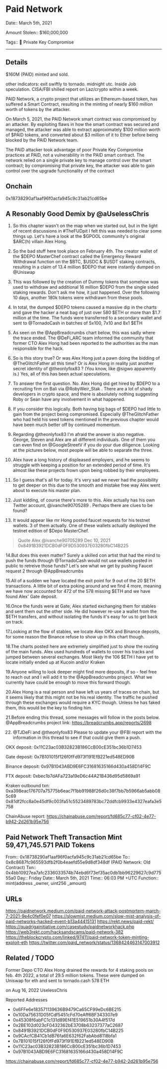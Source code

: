 # Paid Network

Date:: March 5th, 2021

Amount Stolen:: $160,000,000

Tags:: 🔑 Private Key Compromise



---


## Details

$160M (PAID) minted and sold.

other indicators: exit swiftly to tornado. midnight utc. Inside Job speculation. CISA/FBI shilled report on Laz/crypto within a week.

PAID Network, a crypto project that utilizes an Ethereum-based token, has suffered a Smart Contract, resulting in the minting of nearly $160 million worth of tokens by the attacker.

On March 5, 2021, the PAID Network smart contract was compromised by an attacker.  By exploiting flaws in how the smart contract was secured and managed, the attacker was able to extract approximately $100 million worth of $PAID tokens, and converted about $3 million of it to Ether before being blocked by the PAID Network team.

The PAID attacker took advantage of poor Private Key Compromise practices at PAID, not a vulnerability in the PAID smart contract.  The network relied on a single private key to manage control over the smart contract; by compromising that private key, the attacker was able to gain control over the upgrade functionality of the contract



## Onchain

0x18738290af1aaf96f0acfa945c9c31ab21cd65be


## A Resonably Good Demix by @aUselessChris

1. So this chapter wasn't on the map when we started out, but in the light of recent discussions in #TheFUDpit I felt this was needed to clear some things up. Let's have a look at the $GPOOL community's original $ARC(h) villain Alex Hong.

2. So the bad stuff here took place on February 4th. The creator wallet of the $DEPO MasterChef contract called the Emergency Reward Withdrawal function on the $BTC, $USDC & $USDT staking contracts, resulting in a claim of 13.4 million $DEPO that were instantly dumped on @Uniswap

3. This was followed by the creation of Dummy tokens that somehow was used to withdraw and additional 16 million $DEPO from the single sided staking rewards. Don't ask me how, it just happened. Over the following 10 days, another 180k tokens were withdrawn from these pools.

4. In total, the dumped $DEPO tokens caused a massive dip in the charts and gave the hacker a neat bag of just over 580 $ETH or more than $1.7 million at the time. The funds were transferred to a secondary wallet and sent to @TornadoCash  in batches of 5x100, 7x10 and 8x1 $ETH

5. As seen on the @AppBreadcrumbs  chart below, this was sadly where the trace ended. The @DeFi_ARC  team informed the community that former CTO Alex Hong had been reported to the authorities as the man responsible for the hack.

6. So is this story true? Or was Alex Hong just a pawn doing the bidding of @TheGlitchFather  all this time? Or is Alex Hong in reality just another secret identity of @theonlyfox83 ? (You know, like @sigwo  apparently is.) Yes, all of this has been actual speculations.

7. To answer the first question. No. Alex Hong did get hired by $DEPO to a recruiting firm on Bali via @RobyWeir_Stak . There are a lot of shady developers in crypto space, and there is absolutely nothing suggesting Roby or Sean have any involvement in what happened.

8. If you consider this logically. Both having big bags of $DEPO had little to gain from the project being compromised. Especially @TheGlitchFather  who had held his seed tokens mentioned in the previous chapter would have been much better off by continued momentum.

9. Regarding @theonlyfox83  I'm afraid the answer is also negative. George, Steven and Alex are all different individuals. One of them you can even find on @GoogleStreetV  if you do your due diligence. Looking at the pictures below, most people will be able to separate the three.

10. Alex have a long history of displeased employers, and he seems to struggle with keeping a position for an extended period of time. It's almost like these projects frown upon being robbed by their employees.

11. So I guess that's all for today. It's very sad we never had the possibility to get deeper on this due to the smooth and mistake free way Alex went about to execute his master plan.

12. Just kidding, of course there's more to this. Alex actually has his own Twitter account, @ivanche90705289 . Perhaps there are clues to be found?

13. It would appear like mr Hong posted faucet requests for his testnet wallets. 3 of them actually. One of these wallets actually deployed the testnet edition of $Depo MasterChef.

> Quote
> Alex @ivanche90705289 Dec 10, 2021
> 0x8491B3921DCB0dF0F9D530937E03280fbC14B225

14.But does this even matter? Surely a skilled con artist that had the mind to push the funds through  @TornadoCash would not use wallets posted in public to retreive those funds? Let's see what we get by pushing Faucet request 2 through  @AppBreadcrumbs

15.All of a sudden we have located the exit point for 9 out of the 20 $ETH transactions. A little bit of extra poking around and we find 4 more, meaning we have now accounted for 472 of the 578 missing $ETH and we have found Alex'  Gate deposit.

16.Once the funds were at Gate, Alex started exchanging them for stables and sent them out the other side. He did however re-use a wallet from the $ETH transfers, and without isolating the funds it's easy for us to get back on track.

17.Looking at the flow of stables, we locate Alex OKX and Binance deposits, for some reason the Binance refuse to show up in this chart though.

18.The charts posted here are extremely simplified just to show the routing of the main funds. Alex used hundreds of wallets to cover his tracks and jumped between several exchanges. Most likely the 106 $ETH I have yet to locate initially ended up at  Kucoin and/or Kraken

19.Anyone willing to look deeper might find more deposits, if so - feel free to reach out and I will add it to the  @AppBreadcrumbs project. What we currently have could be enough to move this forward though.

20.Alex Hong is a real person and have left us years of traces on chain, but it seems likely that this might not be his real identity. The traffic he pushed through these exchanges would require a KYC though. Unless he has faked them, this would be the key to finding him.

21.Before ending this thread, some messages will follow in the posts below. @AppBreadcrumbs project link: https://breadcrumbs.app/reports/2698

22. @TJDeFi and @theonlyfox83 Please to update your @FBI report with the information in this thread to see if that could give them a push.

OKX deposit: 0x11C23ac03B32823B186CcB00cE351bc36b1D7453

Gate deposit: 0x7B101015f126f0fFd973f191EfB221ed548ED90B

Binance deposit: 0x97B1043ABD9E6FC31681635166d430a458D14F9C

FTX deposit: 0xbec1b7dAFa723a19eD6c44A21B436d95d5869a91

Kraken outbound txn: 0xa398eac176707a75775b6eac7f1bb91988f26d0c38f7bb7b5966ab5abb085c69 0x81df2fcc8a0e45df9c003fa51c5523489783bc72ddfcb9933e4327eafa3e5758

ChainAbuse report: https://chainabuse.com/report/fd685c77-cf02-4e77-b942-2d261b95e756


## Paid Network Theft Transaction Mint 59,471,745.571 PAID Tokens
From:: 0x18738290af1aaf96f0acfa945c9c31ab21cd65be
To::  0x8c8687fc965593dfb2f0b4eaefd55e9d8df348df (PAID Network: Old Contract)
Txn:: 0x4bb10927ea7afc2336033574b74ebd6f73ef35ac0db1bb96229627c9d77555a0
Day:: Friday
Date:: March 5th, 2021
Time:: 06:03 PM +UTC
Function:: mint(address _owner, uint256 _amount)


## URLs

https://paidnetwork.medium.com/paid-network-attack-postmortem-march-7-2021-9e4c0fef0e07
https://slowmist.medium.com/slow-mist-analysis-of-paid-networks-hacked-event-b13a44415131
https://rekt.news/paid-rekt/
https://quadrigainitiative.com/casestudy/paidnetworkhack.php
https://web3rekt.com/hacksandscams/paid-network-382
https://theblockcrypto.com/linked/97411/paid-network-token-minting-exploit-eth
https://twitter.com/paid_network/status/1368424463147003912





## Related / TODO

Former Depo CTO Alex Hong drained the rewards for 4 staking pools on feb. 4th 2022, a total of 29.5 million tokens. These were dumped on Uniswap for eth and sent to tornado.cash
578 ETH

on Aug 16, 2022
UselessChris

Reported Addresses
- 0x6FFe6e183571139636B9479Ca65CF99eDc6BE215
- 0x10Da75631D05fCdf5451cFd70eAff6BF343307e9
- 0x45308f6abFC1c131d89Ef41E519651b30A4f517d
- 0x2BE102d023cF0432362bE3708b63237377aC2687
- 0x8491B3921DCB0dF0F9D530937E03280fbC14B225
- 0x9CAcfCB41Cb1dB76fa6E632f62FabAbd8118bfa1
- 0x7B101015f126f0fFd973f191EfB221ed548ED90B
- 0x11C23ac03B32823B186CcB00cE351bc36b1D7453
- 0x97B1043ABD9E6FC31681635166d430a458D14F9C

https://chainabuse.com/report/fd685c77-cf02-4e77-b942-2d261b95e756
